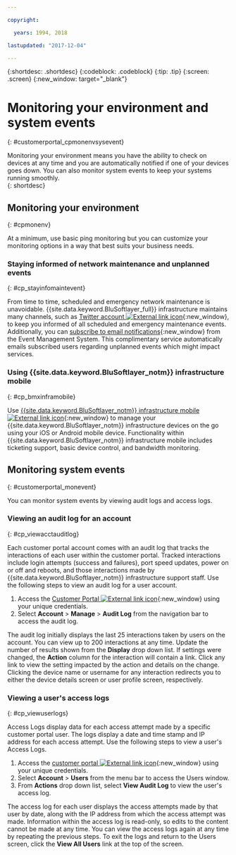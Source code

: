 ```yaml
---

copyright:

  years: 1994, 2018

lastupdated: "2017-12-04"

---
```


{:shortdesc: .shortdesc}
{:codeblock: .codeblock}
{:tip: .tip}
{:screen: .screen}
{:new_window: target="_blank"}


# Monitoring your environment and system events
{: #customerportal_cpmonenvsysevent}

Monitoring your environment means you have the ability to check on devices at any time and you are automatically notified if one of your devices goes down. You can also monitor system events to keep your systems running smoothly.  
{: shortdesc}

## Monitoring your environment
{: #cpmonenv}

At a minimum, use basic ping monitoring but you can customize your monitoring options in a way that best suits your business needs.

### Staying informed of network maintenance and unplanned events
{: #cp_stayinfomaintevent}

From time to time, scheduled and emergency network maintenance is unavoidable. {{site.data.keyword.BluSoftlayer_full}} infrastructure maintains many channels, such as [Twitter account ![External link icon](../icons/launch-glyph.svg)](https://twitter.com/softlayernotify){:new_window}, to keep you informed of all scheduled and emergency maintenance events. Additionally, you can [subscribe to email notifications](/docs/customer-portal/cpsub2not.html){:new_window} from the Event Management System. This complimentary service automatically emails subscribed users regarding unplanned events which might impact services.

### Using {{site.data.keyword.BluSoftlayer_notm}} infrastructure mobile
{: #cp_bmxinframobile}

Use [{{site.data.keyword.BluSoftlayer_notm}} infrastructure mobile ![External link icon](../icons/launch-glyph.svg)](https://knowledgelayer.softlayer.com/topic/mobile-devices){:new_window} to manage your {{site.data.keyword.BluSoftlayer_notm}} infrastructure devices on the go using your iOS or Android mobile device. Functionality within {{site.data.keyword.BluSoftlayer_notm}} infrastructure mobile includes ticketing support, basic device control, and bandwidth monitoring.

## Monitoring system events
{: #customerportal_monevent}

You can monitor system events by viewing audit logs and access logs.

### Viewing an audit log for an account
{: #cp_viewacctauditlog}

Each customer portal account comes with an audit log that tracks the interactions of each user within the customer portal. Tracked interactions include login attempts (success and failures), port speed updates, power on or off and reboots, and those interactions made by {{site.data.keyword.BluSoftlayer_notm}} infrastructure support staff. Use the following steps to view an audit log for a user account.

1. Access the [Customer Portal ![External link icon](../icons/launch-glyph.svg)](https://control.softlayer.com/){:new_window} using your unique credentials.
2. Select **Account** > **Manage** > **Audit Log** from the navigation bar to access the audit log.

The audit log initially displays the last 25 interactions taken by users on the account. You can view up to 200 interactions at any time. Update the number of results shown from the **Display** drop down list. If settings were changed, the **Action** column for the interaction will contain a link. Click any link to view the setting impacted by the action and details on the change. Clicking the device name or username for any interaction redirects you to either the device details screen or user profile screen, respectively.

### Viewing a user's access logs
{: #cp_viewuserlogs}

Access Logs display data for each access attempt made by a specific customer portal user. The logs display a date and time stamp and IP address for each access attempt. Use the following steps to view a user's Access Logs.

1. Access the [customer portal ![External link icon](../icons/launch-glyph.svg)](https://control.softlayer.com/){:new_window} using your unique credentials.
2. Select **Account** > **Users** from the menu bar to access the Users window.
3. From **Actions** drop down list, select **View Audit Log** to view the user's access log.

The access log for each user displays the access attempts made by that user by date, along with the IP address from which the access attempt was made. Information within the access log is read-only, so edits to the content cannot be made at any time. You can view the access logs again at any time by repeating the previous steps. To exit the logs and return to the Users screen, click the **View All Users** link at the top of the screen.
